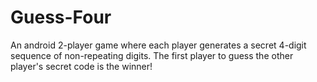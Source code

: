 # Guess-Four
An android 2-player game where each player generates a secret 4-digit sequence of non-repeating digits. The first player to guess the other player's secret code is the winner!
